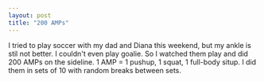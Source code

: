 ```yaml
---
layout: post
title: "200 AMPs"
---
```


I tried to play soccer with my dad and Diana this weekend, but my ankle is stil not better. I couldn't even play goalie. So I watched them play and did 200 AMPs on the sideline. 1 AMP = 1 pushup, 1 squat, 1 full-body situp. I did them in sets of 10 with random breaks between sets.
